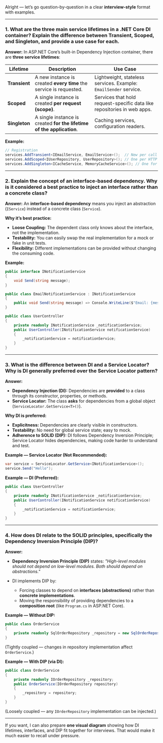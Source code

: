 Alright — let’s go question-by-question in a clear **interview-style** format with examples.

---

### **1. What are the three main service lifetimes in a .NET Core DI container? Explain the difference between Transient, Scoped, and Singleton, and provide a use case for each.**

**Answer:**
In ASP.NET Core’s built-in Dependency Injection container, there are **three service lifetimes**:

| Lifetime      | Description                                                           | Use Case                                                                |
| ------------- | --------------------------------------------------------------------- | ----------------------------------------------------------------------- |
| **Transient** | A new instance is created **every time** the service is requested.    | Lightweight, stateless services. Example: `EmailSender` service.        |
| **Scoped**    | A single instance is created **per request (scope)**.                 | Services that hold request-specific data like repositories in web apps. |
| **Singleton** | A single instance is created **for the lifetime of the application**. | Caching services, configuration readers.                                |

**Example:**

```csharp
// Registration
services.AddTransient<IEmailService, EmailService>();  // New per call
services.AddScoped<IUserRepository, UserRepository>(); // One per HTTP request
services.AddSingleton<ICacheService, MemoryCacheService>(); // One for app lifetime
```

---

### **2. Explain the concept of an interface-based dependency. Why is it considered a best practice to inject an interface rather than a concrete class?**

**Answer:**
An **interface-based dependency** means you inject an abstraction (`IService`) instead of a concrete class (`Service`).

**Why it’s best practice:**

* **Loose Coupling:** The dependent class only knows about the interface, not the implementation.
* **Testability:** You can easily swap the real implementation for a mock or fake in unit tests.
* **Flexibility:** Different implementations can be provided without changing the consuming code.

**Example:**

```csharp
public interface INotificationService
{
    void Send(string message);
}

public class EmailNotificationService : INotificationService
{
    public void Send(string message) => Console.WriteLine($"Email: {message}");
}

public class UserController
{
    private readonly INotificationService _notificationService;
    public UserController(INotificationService notificationService)
    {
        _notificationService = notificationService;
    }
}
```

---

### **3. What is the difference between DI and a Service Locator? Why is DI generally preferred over the Service Locator pattern?**

**Answer:**

* **Dependency Injection (DI):**
  Dependencies are **provided** to a class through its constructor, properties, or methods.
* **Service Locator:**
  The class **asks** for dependencies from a global object (`ServiceLocator.GetService<T>()`).

**Why DI is preferred:**

* **Explicitness:** Dependencies are clearly visible in constructors.
* **Testability:** No need for global service state; easy to mock.
* **Adherence to SOLID (DIP):** DI follows Dependency Inversion Principle; Service Locator hides dependencies, making code harder to understand and test.

**Example — Service Locator (Not Recommended):**

```csharp
var service = ServiceLocator.GetService<INotificationService>();
service.Send("Hello");
```

**Example — DI (Preferred):**

```csharp
public class UserController
{
    private readonly INotificationService _notificationService;
    public UserController(INotificationService notificationService)
    {
        _notificationService = notificationService;
    }
}
```

---

### **4. How does DI relate to the SOLID principles, specifically the Dependency Inversion Principle (DIP)?**

**Answer:**

* **Dependency Inversion Principle (DIP)** states:
  *"High-level modules should not depend on low-level modules. Both should depend on abstractions."*
* DI implements DIP by:

  * Forcing classes to depend on **interfaces (abstractions)** rather than **concrete implementations**.
  * Moving the responsibility of providing dependencies to a **composition root** (like `Program.cs` in ASP.NET Core).

**Example — Without DIP:**

```csharp
public class OrderService
{
    private readonly SqlOrderRepository _repository = new SqlOrderRepository();
}
```

(Tightly coupled — changes in repository implementation affect `OrderService`.)

**Example — With DIP (via DI):**

```csharp
public class OrderService
{
    private readonly IOrderRepository _repository;
    public OrderService(IOrderRepository repository)
    {
        _repository = repository;
    }
}
```

(Loosely coupled — any `IOrderRepository` implementation can be injected.)

---

If you want, I can also prepare **one visual diagram** showing how DI lifetimes, interfaces, and DIP fit together for interviews. That would make it much easier to recall under pressure.
